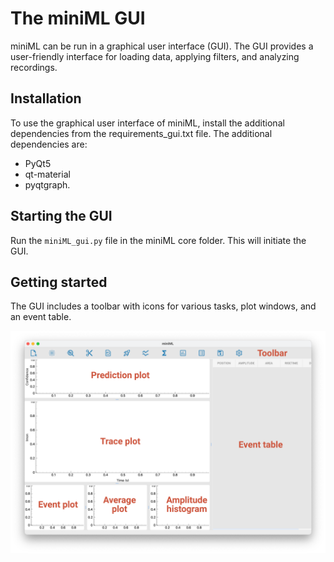 # The miniML GUI

miniML can be run in a graphical user interface (GUI). The GUI provides a user-friendly interface for loading data, applying filters, and analyzing recordings.

## Installation

To use the graphical user interface of miniML, install the additional dependencies from the requirements_gui.txt file. The additional dependencies are:
- PyQt5
- qt-material
- pyqtgraph.

## Starting the GUI

Run the `miniML_gui.py` file in the miniML core folder. This will initiate the GUI.

## Getting started

The GUI includes a toolbar with icons for various tasks, plot windows, and an event table.

![miniml GUI annotated](../images/GUI_overview.svg "miniML GUI")

